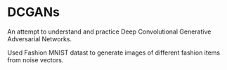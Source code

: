# DCGANs
An attempt to understand and practice Deep Convolutional Generative Adversarial Networks.

Used Fashion MNIST datast to generate images of different fashion items from noise vectors.

